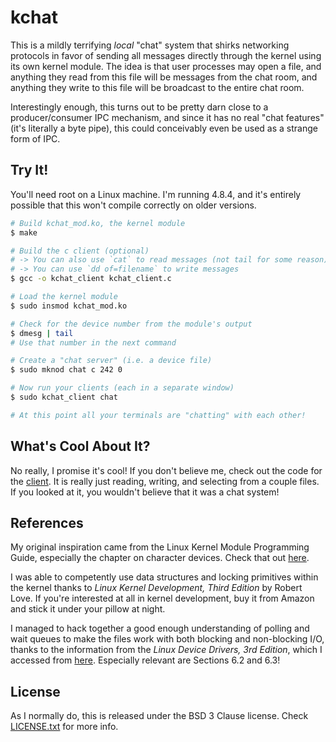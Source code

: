 kchat
=====

This is a mildly terrifying *local* "chat" system that shirks networking
protocols in favor of sending all messages directly through the kernel using its
own kernel module. The idea is that user processes may open a file, and anything
they read from this file will be messages from the chat room, and anything they
write to this file will be broadcast to the entire chat room.

Interestingly enough, this turns out to be pretty darn close to a
producer/consumer IPC mechanism, and since it has no real "chat features" (it's
literally a byte pipe), this could conceivably even be used as a strange form of
IPC.

Try It!
-------

You'll need root on a Linux machine. I'm running 4.8.4, and it's entirely
possible that this won't compile correctly on older versions.

```bash
# Build kchat_mod.ko, the kernel module
$ make

# Build the c client (optional)
# -> You can also use `cat` to read messages (not tail for some reason)
# -> You can use `dd of=filename` to write messages
$ gcc -o kchat_client kchat_client.c

# Load the kernel module
$ sudo insmod kchat_mod.ko

# Check for the device number from the module's output
$ dmesg | tail
# Use that number in the next command

# Create a "chat server" (i.e. a device file)
$ sudo mknod chat c 242 0

# Now run your clients (each in a separate window)
$ sudo kchat_client chat

# At this point all your terminals are "chatting" with each other!
```

What's Cool About It?
---------------------

No really, I promise it's cool! If you don't believe me, check out the code for
the [client](kchat_client.c). It is really just reading, writing, and selecting
from a couple files. If you looked at it, you wouldn't believe that it was a
chat system!

References
----------

My original inspiration came from the Linux Kernel Module Programming Guide,
especially the chapter on character devices. Check that
out [here](http://www.tldp.org/LDP/lkmpg/2.6/html/lkmpg.html#AEN567).

I was able to competently use data structures and locking primitives within the
kernel thanks to *Linux Kernel Development, Third Edition* by Robert Love. If
you're interested at all in kernel development, buy it from Amazon and stick it
under your pillow at night.

I managed to hack together a good enough understanding of polling and wait
queues to make the files work with both blocking and non-blocking I/O, thanks to
the information from the *Linux Device Drivers, 3rd Edition*, which I accessed
from [here](http://www.makelinux.net/ldd3/). Especially relevant are Sections
6.2 and 6.3!

License
-------

As I normally do, this is released under the BSD 3 Clause license.
Check [LICENSE.txt]() for more info.
